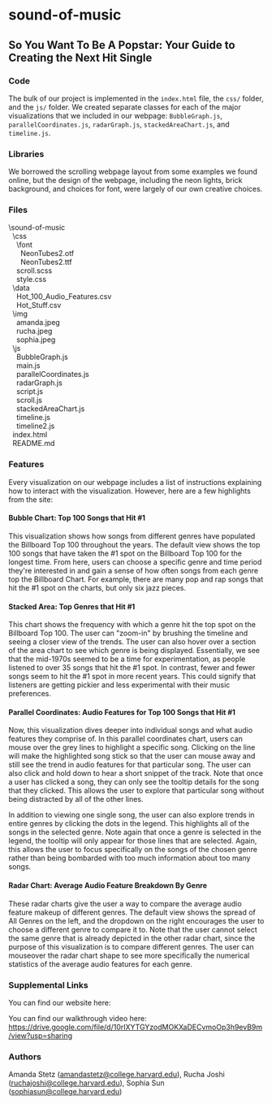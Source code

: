 # sound-of-music

## So You Want To Be A Popstar: Your Guide to Creating the Next Hit Single

### Code

The bulk of our project is implemented in the `index.html` file, the `css/` folder, and the `js/` folder. We created separate classes for each of the major visualizations that we included in our webpage: `BubbleGraph.js`, `parallelCoordinates.js`, `radarGraph.js`, `stackedAreaChart.js`, and `timeline.js`. 

### Libraries

We borrowed the scrolling webpage layout from some examples we found online, but the design of the webpage, including the neon lights, brick background, and choices for font, were largely of our own creative choices.

### Files

\sound-of-music <br>
  &nbsp;&nbsp;\css <br>
    &nbsp;&nbsp;&nbsp;&nbsp;\font <br>
      &nbsp;&nbsp;&nbsp;&nbsp;&nbsp;&nbsp;NeonTubes2.otf <br>
      &nbsp;&nbsp;&nbsp;&nbsp;&nbsp;&nbsp;NeonTubes2.ttf <br>
    &nbsp;&nbsp;&nbsp;&nbsp;scroll.scss <br>
    &nbsp;&nbsp;&nbsp;&nbsp;style.css <br>
  &nbsp;&nbsp;\data <br>
    &nbsp;&nbsp;&nbsp;&nbsp;Hot_100_Audio_Features.csv <br>
    &nbsp;&nbsp;&nbsp;&nbsp;Hot_Stuff.csv <br>
  &nbsp;&nbsp;\img <br>
    &nbsp;&nbsp;&nbsp;&nbsp;amanda.jpeg <br>
    &nbsp;&nbsp;&nbsp;&nbsp;rucha.jpeg <br>
    &nbsp;&nbsp;&nbsp;&nbsp;sophia.jpeg <br>
  &nbsp;&nbsp;\js <br>
    &nbsp;&nbsp;&nbsp;&nbsp;BubbleGraph.js <br>
    &nbsp;&nbsp;&nbsp;&nbsp;main.js <br>
    &nbsp;&nbsp;&nbsp;&nbsp;parallelCoordinates.js <br>
    &nbsp;&nbsp;&nbsp;&nbsp;radarGraph.js <br>
    &nbsp;&nbsp;&nbsp;&nbsp;script.js <br>
    &nbsp;&nbsp;&nbsp;&nbsp;scroll.js <br>
    &nbsp;&nbsp;&nbsp;&nbsp;stackedAreaChart.js <br>
    &nbsp;&nbsp;&nbsp;&nbsp;timeline.js <br>
    &nbsp;&nbsp;&nbsp;&nbsp;timeline2.js <br>
  &nbsp;&nbsp;index.html <br>
  &nbsp;&nbsp;README.md <br>

### Features

Every visualization on our webpage includes a list of instructions explaining how to interact with the visualization. However, here are a few highlights from the site:

#### Bubble Chart: Top 100 Songs that Hit #1

This visualization shows how songs from different genres have populated the Billboard Top 100 throughout the years. The default view shows the top 100 songs that have taken the #1 spot on the Billboard Top 100 for the longest time. From here, users can choose a specific genre and time period they're interested in and gain a sense of how often songs from each genre top the Billboard Chart. For example, there are many pop and rap songs that hit the #1 spot on the charts, but only six jazz pieces. 

#### Stacked Area: Top Genres that Hit #1

This chart shows the frequency with which a genre hit the top spot on the Billboard Top 100. The user can "zoom-in" by brushing the timeline and seeing a closer view of the trends. The user can also hover over a section of the area chart to see which genre is being displayed. Essentially, we see that the mid-1970s seemed to be a time for experimentation, as people listened to over 35 songs that hit the #1 spot. In contrast, fewer and fewer songs seem to hit the #1 spot in more recent years. This could signify that listeners are getting pickier and less experimental with their music preferences.

#### Parallel Coordinates: Audio Features for Top 100 Songs that Hit #1

Now, this visualization dives deeper into individual songs and what audio features they comprise of. In this parallel coordinates chart, users can mouse over the grey lines to highlight a specific song. Clicking on the line will make the highlighted song stick so that the user can mouse away and still see the trend in audio features for that particular song. The user can also click and hold down to hear a short snippet of the track. Note that once a user has clicked a song, they can only see the tooltip details for the song that they clicked. This allows the user to explore that particular song without being distracted by all of the other lines.

In addition to viewing one single song, the user can also explore trends in entire genres by clicking the dots in the legend. This highlights all of the songs in the selected genre. Note again that once a genre is selected in the legend, the tooltip will only appear for those lines that are selected. Again, this allows the user to focus specifically on the songs of the chosen genre rather than being bombarded with too much information about too many songs.

#### Radar Chart: Average Audio Feature Breakdown By Genre

These radar charts give the user a way to compare the average audio feature makeup of different genres. The default view shows the spread of All Genres on the left, and the dropdown on the right encourages the user to choose a different genre to compare it to. Note that the user cannot select the same genre that is already depicted in the other radar chart, since the purpose of this visualization is to compare different genres. The user can mouseover the radar chart shape to see more specifically the numerical statistics of the average audio features for each genre.

### Supplemental Links
You can find our website here:

You can find our walkthrough video here: https://drive.google.com/file/d/10rIXYTGYzodMOKXaDECvmoOp3h9evB9m/view?usp=sharing

### Authors
Amanda Stetz (amandastetz@college.harvard.edu), Rucha Joshi (ruchajoshi@college.harvard.edu), Sophia Sun (sophiasun@college.harvard.edu)

